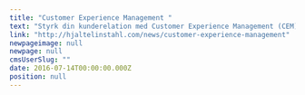 ```yaml
---
title: "Customer Experience Management "
text: "Styrk din kunderelation med Customer Experience Management (CEM). Det er hovedbudskabet i flere rapporter, der har undersøgt sammenhængen mellem CEM og indtjeningsevne."
link: "http://hjaltelinstahl.com/news/customer-experience-management"
newpageimage: null
newpage: null
cmsUserSlug: ""
date: 2016-07-14T00:00:00.000Z
position: null
---
```


